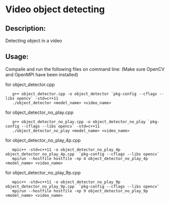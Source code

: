 # Video object detecting

## Description: 

Detecting object in a video

## Usage:

Compaile and run the following files on command line: (Make sure OpenCV and OpenMPI have been installed)

for object_detector.cpp 

~~~
   g++ object_detector.cpp -o object_detector `pkg-config --cflags --libs opencv` -std=c++11
   ./object_detector <model_name> <video_name>
~~~

for object_detector_no_play.cpp 

~~~
   g++ object_detector_no_play.cpp -o object_detector_no_play `pkg-config --cflags --libs opencv` -std=c++11
   ./object_detector_no_play <model_name> <video_name>
~~~

for object_detector_no_play_4p.cpp 

~~~
   mpic++ -std=c++11 -o object_detector_no_play_4p object_detector_no_play_4p.cpp  `pkg-config --cflags --libs opencv`
   mpirun --hostfile hostfile -np 4 object_detector_no_play_4p <model_name> <video_name>
~~~

for object_detector_no_play_9p.cpp 

~~~
   mpic++ -std=c++11 -o object_detector_no_play_9p object_detector_no_play_9p.cpp  `pkg-config --cflags --libs opencv`
   mpirun --hostfile hostfile -np 9 object_detector_no_play_9p <model_name> <video_name>
~~~

